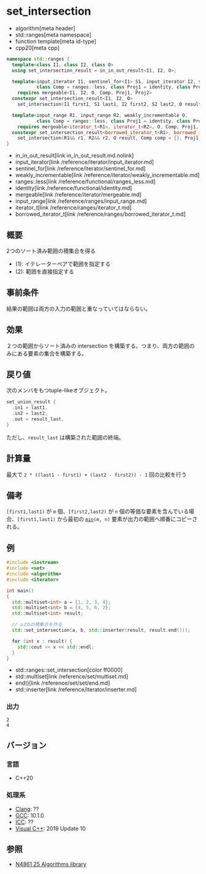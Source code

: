 # set_intersection
* algorithm[meta header]
* std::ranges[meta namespace]
* function template[meta id-type]
* cpp20[meta cpp]

```cpp
namespace std::ranges {
  template<class I1, class I2, class O>
  using set_intersection_result = in_in_out_result<I1, I2, O>;

  template<input_iterator I1, sentinel_for<I1> S1, input_iterator I2, sentinel_for<I2> S2, weakly_incrementable O,
           class Comp = ranges::less, class Proj1 = identity, class Proj2 = identity>
    requires mergeable<I1, I2, O, Comp, Proj1, Proj2>
  constexpr set_intersection_result<I1, I2, O>
    set_intersection(I1 first1, S1 last1, I2 first2, S2 last2, O result, Comp comp = {}, Proj1 proj1 = {}, Proj2 proj2 = {});  // (1)

  template<input_range R1, input_range R2, weakly_incrementable O,
           class Comp = ranges::less, class Proj1 = identity, class Proj2 = identity>
    requires mergeable<iterator_t<R1>, iterator_t<R2>, O, Comp, Proj1, Proj2>
  constexpr set_intersection_result<borrowed_iterator_t<R1>, borrowed_iterator_t<R2>, O>
    set_intersection(R1&& r1, R2&& r2, O result, Comp comp = {}, Proj1 proj1 = {}, Proj2 proj2 = {});                          // (2)
}
```
* in_in_out_result[link in_in_out_result.md.nolink]
* input_iterator[link /reference/iterator/input_iterator.md]
* sentinel_for[link /reference/iterator/sentinel_for.md]
* weakly_incrementable[link /reference/iterator/weakly_incrementable.md]
* ranges::less[link /reference/functional/ranges_less.md]
* identity[link /reference/functional/identity.md]
* mergeable[link /reference/iterator/mergeable.md]
* input_range[link /reference/ranges/input_range.md]
* iterator_t[link /reference/ranges/iterator_t.md]
* borrowed_iterator_t[link /reference/ranges/borrowed_iterator_t.md]

## 概要
2つのソート済み範囲の積集合を得る

* (1): イテレーターペアで範囲を指定する
* (2): 範囲を直接指定する


## 事前条件
結果の範囲は両方の入力の範囲と重なっていてはならない。


## 効果
２つの範囲からソート済みの intersection を構築する。つまり、両方の範囲のみにある要素の集合を構築する。


## 戻り値
次のメンバをもつtuple-likeオブジェクト。

```cpp
set_union_result {
  .in1 = last1,
  .in2 = last2,
  .out = result_last,
}
```

ただし、`result_last` は構築された範囲の終端。 

## 計算量
最大で `2 * ((last1 - first1) + (last2 - first2)) - 1` 回の比較を行う


## 備考
`[first1,last1)` が `m` 個、`[first2,last2)` が `n` 個の等価な要素を含んでいる場合、`[first1,last1)` から最初の [`min`](min.md)`(m, n)` 要素が出力の範囲へ順番にコピーされる。


## 例
```cpp example
#include <iostream>
#include <set>
#include <algorithm>
#include <iterator>

int main()
{
  std::multiset<int> a = {1, 2, 3, 4};
  std::multiset<int> b = {4, 5, 6, 2};
  std::multiset<int> result;

  // aとbの積集合を作る
  std::set_intersection(a, b, std::inserter(result, result.end()));

  for (int x : result) {
    std::cout << x << std::endl;
  }
}
```
* std::ranges::set_intersection[color ff0000]
* std::multiset[link /reference/set/multiset.md]
* end()[link /reference/set/set/end.md]
* std::inserter[link /reference/iterator/inserter.md]

### 出力
```
2
4
```

## バージョン
### 言語
- C++20

### 処理系
- [Clang](/implementation.md#clang): ??
- [GCC](/implementation.md#gcc): 10.1.0
- [ICC](/implementation.md#icc): ??
- [Visual C++](/implementation.md#visual_cpp): 2019 Update 10

## 参照
- [N4861 25 Algorithms library](https://timsong-cpp.github.io/cppwp/n4861/algorithms)
